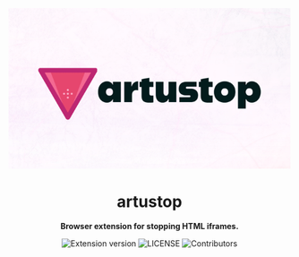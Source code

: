 <p align="center">
    <img src="images/banner-cut.png">
</p>

<h1 align="center">artustop</h1>

<p align="center">
    <strong>Browser extension for stopping HTML iframes.</strong>
</p>

<p align="center">
    <img alt="Extension version" src="https://img.shields.io/github/v/release/KunalSin9h/artustop?color=%2300FF00&style=for-the-badge">
    <img alt="LICENSE" src="https://img.shields.io/github/license/KunalSin9h/artustop?color=%23FFC0CB&style=for-the-badge">
    <img alt="Contributors" src="https://img.shields.io/github/contributors/KunalSin9h/artustop?color=%23FFFF00&style=for-the-badge">
</p>